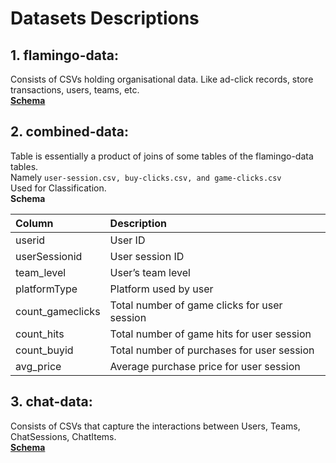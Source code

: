 # Datasets Descriptions
 ## 1. flamingo-data:  
Consists of CSVs holding organisational data. Like ad-click records, store transactions, users, teams, etc.  
[**Schema**](https://d3c33hcgiwev3.cloudfront.net/_88da048d690b9eb23619a2f99b8d0373_UnderstandingtheCSVFilesGeneratedbytheScripts.pdf?Expires=1624579200&Signature=iPhZIi9QQCOnBTrFzDEPHaZ6~4Bje1Q4imUtVLR-elsCe-ipzELIDqK1WJXMNrqtMB3ZylXBwuwTT6vqlsQo~Ud3GkOntd3N3wc3wZZ6Nk5v3toTcu9HymV246BVTYFi3PPyCYoZD--WiBfqBh9RCpnrSUNAvPvig9ymukbnWq4_&Key-Pair-Id=APKAJLTNE6QMUY6HBC5A)

 ## 2. combined-data:  
Table is essentially a product of joins of some tables of the flamingo-data tables.  
Namely ```user-session.csv, buy-clicks.csv, and game-clicks.csv```  
Used for Classification.  
**Schema**  

| Column           | Description                                  |
| :--------------- | :------------------------------------------- |
| userid           | User ID                                      |
| userSessionid    | User session ID                              |
| team_level       | User’s team level                            |
| platformType     | Platform used by user                        |
| count_gameclicks | Total number of game clicks for user session |
| count_hits       | Total number of game hits for user session   |
| count_buyid      | Total number of purchases for user session   |
| avg_price        | Average purchase price for user session      |

## 3. chat-data:  
Consists of CSVs that capture the interactions between Users, Teams, ChatSessions, ChatItems.  
[**Schema**](https://d3c33hcgiwev3.cloudfront.net/_b0d40c785760aba59e98843b4ead5e80_UnderstandingtheSimulatedChatDataGeneratedbytheScripts.pdf?Expires=1624579200&Signature=N4NXuczw1~ZuQzNdi5pIhkBF~orvnjbHE~IkJzNTdGzbrdNB0yAv00KS50JyxI-uX1BLoj4jjHQMNX7aLVghE472Do-5xQZeQMFFqpdcM-vBs2g-FwQGSkVoVcEXQBomH5gzeondnlrL8HaVVC0-1RmiDOeUAaIiUJnenjbGhL0_&Key-Pair-Id=APKAJLTNE6QMUY6HBC5A)